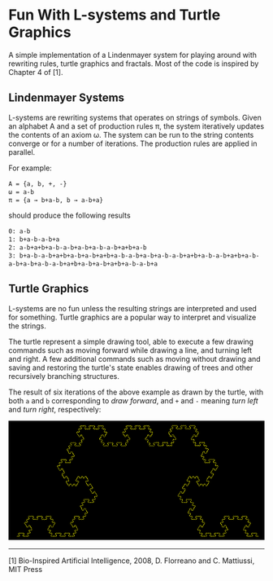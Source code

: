 Fun With L-systems and Turtle Graphics
======================================

A simple implementation of a Lindenmayer system for playing around with rewriting rules, turtle graphics and fractals.
Most of the code is inspired by Chapter 4 of [1].

Lindenmayer Systems
-------------------

L-systems are rewriting systems that operates on strings of symbols.
Given an alphabet A and a set of production rules π, the system iteratively updates the contents of an axiom ω.
The system can be run to the string contents converge or for a number of iterations.
The production rules are applied in parallel.

For example:

    A = {a, b, +, -}
    ω = a-b
    π = {a → b+a-b, b → a-b+a}

should produce the following results

    0: a-b
    1: b+a-b-a-b+a
    2: a-b+a+b+a-b-a-b+a-b+a-b-a-b+a+b+a-b
    3: b+a-b-a-b+a+b+a-b+a-b+a+b+a-b-a-b+a-b+a-b-a-b+a+b+a-b-a-b+a+b+a-b-a-b+a-b+a-b-a-b+a+b+a-b+a-b+a+b+a-b-a-b+a

Turtle Graphics
---------------

L-systems are no fun unless the resulting strings are interpreted and used for something.
Turtle graphics are a popular way to interpret and visualize the strings.

The turtle represent a simple drawing tool, able to execute a few drawing commands such as moving forward while drawing a line, and turning left and right.
A few additional commands such as moving without drawing and saving and restoring the turtle's state enables drawing of trees and other recursively branching structures.

The result of six iterations of the above example as drawn by the turtle, with both `a` and `b` corresponding to *draw forward*, and `+` and `-` meaning *turn left* and *turn right*, respectively:

![Image of example fractal](https://github.com/kvalle/lindenmayer/raw/master/imgs/example.png)

---

[1] Bio-Inspired Artificial Intelligence, 2008, D. Florreano and C. Mattiussi, MIT Press

